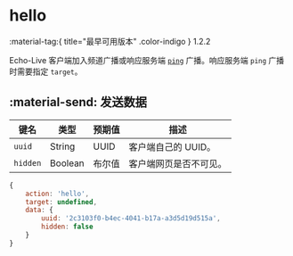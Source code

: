 # hello
:material-tag:{ title="最早可用版本" .color-indigo } <span class="text-version">1.2.2</span>

Echo-Live 客户端加入频道广播或响应服务端 [`ping`](ping.md) 广播。响应服务端 `ping` 广播时需要指定 `target`。

## :material-send: 发送数据
| 键名 | 类型 | 预期值 | 描述 |
| - | - | - | - |
| `uuid` | String | UUID | 客户端自己的 UUID。 |
| `hidden` | Boolean | 布尔值 | 客户端网页是否不可见。 |

``` javascript title="示例"
{
    action: 'hello',
    target: undefined,
    data: {
        uuid: '2c3103f0-b4ec-4041-b17a-a3d5d19d515a',
        hidden: false
    }
}
```